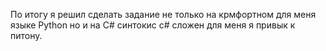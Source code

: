 По итогу я решил сделать задание не только на крмфортном для меня языке Python но и на C#
синтокис c# сложен для меня я привык к питону.